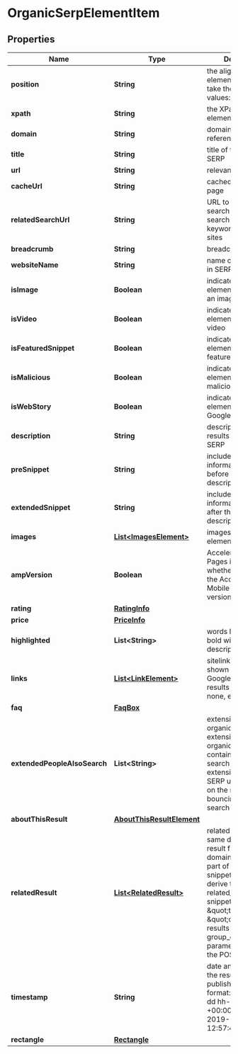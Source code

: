 

# OrganicSerpElementItem


## Properties

| Name | Type | Description | Notes |
|------------ | ------------- | ------------- | -------------|
|**position** | **String** | the alignment of the element in SERP can take the following values: left, right |  [optional] |
|**xpath** | **String** | the XPath of the element |  [optional] |
|**domain** | **String** | domain name of the reference |  [optional] |
|**title** | **String** | title of the result in SERP |  [optional] |
|**url** | **String** | relevant URL in SERP |  [optional] |
|**cacheUrl** | **String** | cached version of the page |  [optional] |
|**relatedSearchUrl** | **String** | URL to a similar search URL to a new search for the same keyword(s) on related sites |  [optional] |
|**breadcrumb** | **String** | breadcrumb in SERP |  [optional] |
|**websiteName** | **String** | name of the website in SERP |  [optional] |
|**isImage** | **Boolean** | indicates whether the element contains an image |  [optional] |
|**isVideo** | **Boolean** | indicates whether the element contains a video |  [optional] |
|**isFeaturedSnippet** | **Boolean** | indicates whether the element is a featured_snippet |  [optional] |
|**isMalicious** | **Boolean** | indicates whether the element is marked as malicious |  [optional] |
|**isWebStory** | **Boolean** | indicates whether the element is marked as Google web story |  [optional] |
|**description** | **String** | description of the results element in SERP |  [optional] |
|**preSnippet** | **String** | includes additional information appended before the result description in SERP |  [optional] |
|**extendedSnippet** | **String** | includes additional information appended after the result description in SERP |  [optional] |
|**images** | [**List&lt;ImagesElement&gt;**](ImagesElement.md) | images of the element |  [optional] |
|**ampVersion** | **Boolean** | Accelerated Mobile Pages indicates whether an item has the Accelerated Mobile Page (AMP) version |  [optional] |
|**rating** | [**RatingInfo**](RatingInfo.md) |  |  [optional] |
|**price** | [**PriceInfo**](PriceInfo.md) |  |  [optional] |
|**highlighted** | **List&lt;String&gt;** | words highlighted in bold within the results description |  [optional] |
|**links** | [**List&lt;LinkElement&gt;**](LinkElement.md) | sitelinks the links shown below some of Google’s search results if there are none, equals null |  [optional] |
|**faq** | [**FaqBox**](FaqBox.md) |  |  [optional] |
|**extendedPeopleAlsoSearch** | **List&lt;String&gt;** | extension of the organic element extension of the organic result containing related search queries Note: extension appears in SERP upon clicking on the result and then bouncing back to search results |  [optional] |
|**aboutThisResult** | [**AboutThisResultElement**](AboutThisResultElement.md) |  |  [optional] |
|**relatedResult** | [**List&lt;RelatedResult&gt;**](RelatedResult.md) | related result from the same domain related result from the same domain appears as a part of the main result snippet; you can derive the related_result snippets as \&quot;type\&quot;: \&quot;organic\&quot; results by setting the group_organic_results parameter to false in the POST request |  [optional] |
|**timestamp** | **String** | date and time when the result was published in the UTC format: “yyyy-mm-dd hh-mm-ss +00:00” example: 2019-11-15 12:57:46 +00:00 |  [optional] |
|**rectangle** | [**Rectangle**](Rectangle.md) |  |  [optional] |



